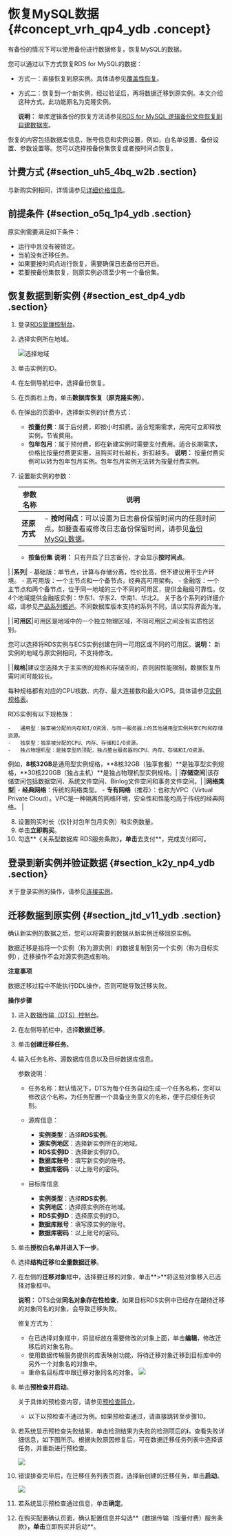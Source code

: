 # 恢复MySQL数据 {#concept_vrh_qp4_ydb .concept}

有备份的情况下可以使用备份进行数据修复，恢复MySQL的数据。

您可以通过以下方式恢复RDS for MySQL的数据：

-   方式一：直接恢复到原实例。具体请参见[覆盖性恢复](cn.zh-CN/用户指南MySQL版/恢复数据/覆盖性恢复.md#)。
-   方式二：恢复到一个新实例，经过验证后，再将数据迁移到原实例。本文介绍这种方式。此功能原名为克隆实例。

    **说明：** 单库逻辑备份的恢复方法请参见[RDS for MySQL 逻辑备份文件恢复到自建数据库](https://help.aliyun.com/document_detail/97438.html#concept-zql-2c5-vfb)。


恢复的内容包括数据库信息、账号信息和实例设置，例如，白名单设置、备份设置、参数设置等。您可以选择按备份集恢复或者按时间点恢复。

## 计费方式 {#section_uh5_4bq_w2b .section}

与新购实例相同，详情请参见[详细价格信息](https://www.aliyun.com/price/product?spm=5176.doc26117.2.2.yFbzvO#/rds/detail)。

## 前提条件 {#section_o5q_1p4_ydb .section}

原实例需要满足如下条件：

-   运行中且没有被锁定。
-   当前没有迁移任务。
-   如果要按时间点进行恢复，需要确保日志备份已开启。
-   若要按备份集恢复，则原实例必须至少有一个备份集。

## 恢复数据到新实例 {#section_est_dp4_ydb .section}

1.  登录[RDS管理控制台](https://rds.console.aliyun.com/)。
2.  选择实例所在地域。

    ![选择地域](http://static-aliyun-doc.oss-cn-hangzhou.aliyuncs.com/assets/img/7814/154763086536543_zh-CN.png)

3.  单击实例的ID。
4.  在左侧导航栏中，选择备份恢复。
5.  在页面右上角，单击**数据库恢复（原克隆实例）**。
6.  在弹出的页面中，选择新实例的计费方式：

    -   **按量付费**：属于后付费，即按小时扣费。适合短期需求，用完可立即释放实例，节省费用。
    -   **包年包月**：属于预付费，即在新建实例时需要支付费用。适合长期需求，价格比按量付费更实惠，且购买时长越长，折扣越多。
    **说明：** 按量付费实例可以转为包年包月实例。包年包月实例无法转为按量付费实例。

7.  设置新实例的参数：

    |参数名称|说明|
    |----|--|
    |**还原方式**|     -   **按时间点**：可以设置为日志备份保留时间内的任意时间点。如要查看或修改日志备份保留时间，请参见[备份MySQL数据](cn.zh-CN/用户指南MySQL版/备份数据/备份MySQL数据.md#)。
    -   **按备份集**
 **说明：** 只有开启了日志备份，才会显示**按时间点**。

 |
    |**系列**|    -   基础版：单节点，计算与存储分离，性价比高，但不建议用于生产环境。
    -   高可用版：一个主节点和一个备节点，经典高可用架构。
    -   金融版：一个主节点和两个备节点，位于同一地域的三个不同的可用区，提供金融级可靠性。仅4个地域提供金融版实例：华东1、华东2、华南1、华北2。
关于各个系列的详细介绍，请参见[产品系列概述](../cn.zh-CN/产品简介/产品系列/产品系列概述.md)。不同数据库版本支持的系列不同，请以实际界面为准。

|
    |**可用区**|可用区是地域中的一个独立物理区域，不同可用区之间没有实质性区别。

 您可以选择将RDS实例与ECS实例创建在同一可用区或不同的可用区。**说明：** 新实例的地域与原实例相同，不支持修改。

|
    |**规格**|建议您选择大于主实例的规格和存储空间，否则因性能限制，数据恢复所需时间可能较长。

每种规格都有对应的CPU核数、内存、最大连接数和最大IOPS。具体请参见[实例规格表](../cn.zh-CN/产品简介/实例规格/实例规格表.md)。

RDS实例有以下规格族：

    -   通用型：独享被分配的内存和I/O资源，与同一服务器上的其他通用型实例共享CPU和存储资源。
    -   独享型：独享被分配的CPU、内存、存储和I/O资源。
    -   独占物理机型：是独享型的顶配，独占整台服务器的CPU、内存、存储和I/O资源。
 例如，**8核32GB**是通用型实例规格，**8核32GB（独享套餐）**是独享型实例规格，**30核220GB（独占主机）**是独占物理机型实例规格。|
    |**存储空间**|该存储空间包括数据空间、系统文件空间、Binlog文件空间和事务文件空间。|
    |**网络类型**|     -   **经典网络**：传统的网络类型。
    -   **专有网络**（推荐）：也称为VPC（Virtual Private Cloud）。VPC是一种隔离的网络环境，安全性和性能均高于传统的经典网络。
 |

8.  设置购买时长（仅针对包年包月实例）和实例数量。
9.  单击**立即购买**。
10. 勾选**《关系型数据库 RDS服务条款》**，单击**去支付**，完成支付即可。

## 登录到新实例并验证数据 {#section_k2y_np4_ydb .section}

关于登录实例的操作，请参见[连接实例](../cn.zh-CN/快速入门MySQL版/连接实例.md)。

## 迁移数据到原实例 {#section_jtd_v11_ydb .section}

确认新实例的数据之后，您可以将需要的数据从新实例迁移回原实例。

数据迁移是指将一个实例（称为源实例）的数据复制到另一个实例（称为目标实例），迁移操作不会对源实例造成影响。

**注意事项**

数据迁移过程中不能执行DDL操作，否则可能导致迁移失败。

**操作步骤**

1.  进入[数据传输（DTS）控制台](http://dts.console.aliyun.com/)。
2.  在左侧导航栏中，选择**数据迁移**。
3.  单击**创建迁移任务**。
4.  输入任务名称、源数据库信息以及目标数据库信息。

    参数说明：

    -   任务名称：默认情况下，DTS为每个任务自动生成一个任务名称，您可以修改这个名称，为任务配置一个具备业务意义的名称，便于后续任务识别。

    -   源库信息：

        -   **实例类型**：选择**RDS实例**。
        -   **源实例地区**：选择新实例所在的地域。
        -   **RDS实例ID**：选择新实例的ID。
        -   **数据库账号**：填写新实例的账号。
        -   **数据库密码**：以上账号的密码。
    -   目标库信息

        -   **实例类型**：选择**RDS实例**。
        -   **实例地区**：选择原实例所在地域。
        -   **RDS实例ID**：选择原实例的ID。
        -   **数据库账号**：填写原实例的账号。
        -   **数据库密码**：以上账号的密码。
5.  单击**授权白名单并进入下一步**。
6.  选择**结构迁移**和**全量数据迁移**。
7.  在左侧的**迁移对象**框中，选择要迁移的对象，单击**\>**将这些对象移入已选择对象框中。

    **说明：** DTS会做**同名对象存在性检查**，如果目标RDS实例中已经存在跟待迁移的对象同名的对象，会导致迁移失败。

    修复方式为：

    -   在已选择对象框中，将鼠标放在需要修改的对象上面，单击**编辑**，修改迁移后的对象名称。
    -   使用数据传输服务提供的库表映射功能，将待迁移对象迁移到目标库中的另外一个对象名的对象中。
    -   重命名目标库中跟迁移对象同名的对象。
    ![](http://static-aliyun-doc.oss-cn-hangzhou.aliyuncs.com/assets/img/7959/15476308653949_zh-CN.png)

8.  单击**预检查并启动**。

    关于具体的预检查内容，请参见[预检查简介](https://help.aliyun.com/document_detail/52099.html)。

    -   以下以预检查不通过为例。如果预检查通过，请直接跳转至步骤10。

9.  若系统显示预检查失败结果，单击检测结果为失败的检测项后的**i**，查看失败详细信息，如下图所示。根据失败原因修复后，可在数据迁移任务列表中选择该任务，并重新进行预检查。

    ![](http://static-aliyun-doc.oss-cn-hangzhou.aliyuncs.com/assets/img/7959/15476308653951_zh-CN.png)

10. 错误排查完毕后，在迁移任务列表页面，选择新创建的迁移任务，单击**启动**。

    ![](http://static-aliyun-doc.oss-cn-hangzhou.aliyuncs.com/assets/img/7959/15476308653952_zh-CN.png)

11. 若系统显示预检查通过信息，单击**确定**。
12. 在购买配置确认页面，确认配置信息并勾选**《数据传输（按量付费）服务条款》**，单击**立即购买并启动**。

